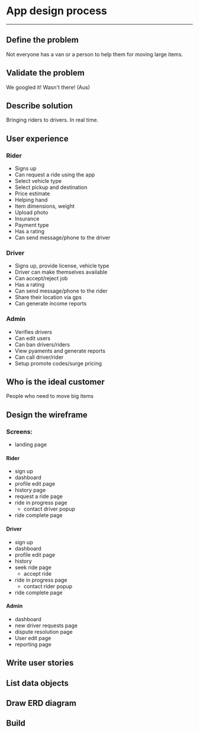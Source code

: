 # App design process
---------------------

## Define the problem
  
Not everyone has a van or a person to help them for moving large items.
  
## Validate the problem
  
We googled it! Wasn't there! (Aus)
    
    
## Describe solution
  
Bringing riders to drivers. In real time.
    
## User experience
  
### Rider
  + Signs up
  + Can request a ride using the app
  + Select vehicle type
  + Select pickup and destination
  + Price estimate
  + Helping hand
  + Item dimensions, weight
  + Upload photo
  + Insurance
  + Payment type
  + Has a rating
  + Can send message/phone to the driver
      
### Driver
 + Signs up, provide license, vehicle type
 + Driver can make themselves available
 + Can accept/reject job
 + Has a rating
 + Can send message/phone to the rider
 + Share their location via gps
 + Can generate income reports
  
### Admin
  + Verifies drivers
  + Can edit users
  + Can ban drivers/riders
  + View pyaments and generate reports
  + Can call driver/rider
  + Setup promote codes/surge pricing
  
    
## Who is the ideal customer
People who need to move big items
  
## Design the wireframe
### Screens:
  - landing page
      
#### Rider
  - sign up
  - dashboard
  - profile edit page
  - history page
  - request a ride page
  - ride in progress page
    - contact driver popup
  - ride complete page
  
#### Driver
  - sign up
  - dashboard
  - profile edit page
  - history
  - seek ride page
    - accept ride
  - ride in progress page  
    - contact rider popup
  - ride complete page

#### Admin
  - dashboard
  - new driver requests page
  - dispute resolution page
  - User edit page
  - reporting page
          
## Write user stories
## List data objects
## Draw ERD diagram
## Build

